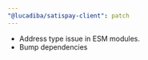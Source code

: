 ```yaml
---
"@lucadiba/satispay-client": patch
---
```

- Address type issue in ESM modules.
- Bump dependencies
